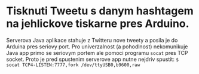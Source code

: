 Tisknuti Tweetu s danym hashtagem na jehlickove tiskarne pres Arduino.
======================================================================




Serverova Java aplikace stahuje z Twitteru nove tweety a posila je do Arduina pres seriovy port.
Pro univerzalnost (a pohodlnost) nekomunikuje Java app primo se seriovym portem ale pomoci programu `socat` pres TCP socket.
Proto je pred spustenim serverove app nutne nejdriv spustit:
`$ socat TCP4-LISTEN:7777,fork /dev/ttyUSB0,b9600,raw`

